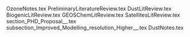 OzoneNotes.tex
PreliminaryLiteratureReview.tex
DustLitReview.tex
BiogenicLitReview.tex
GEOSChemLitReview.tex
SatellitesLitReview.tex
section_PHD_Proposal__.tex
subsection_Improved_Modelling_resolution_Higher__.tex
DustNotes.tex